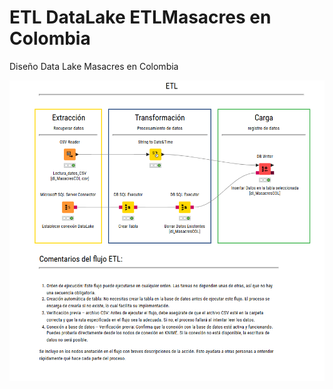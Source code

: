 # ETL DataLake ETLMasacres en Colombia

Diseño Data Lake Masacres en Colombia

![Diseño](dl_MasacresCOL.png)
